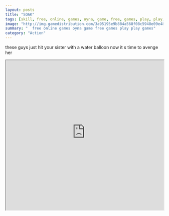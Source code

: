 ```yaml
---
layout: posts
title: "SOAK"
tags: [skill, free, online, games, oyna, game, free, games, play, play, games]
image: "http://img.gamedistribution.com/3a95195e9b884a568f08c5948e09e489.jpg"
summary: "  free online games oyna game free games play play games"
category: "Action"
---
```


these guys just hit your sister with a water balloon now it s time to avenge her

<iframe width="100%" height="480px;" src="http://html5.gamedistribution.com/3a95195e9b884a568f08c5948e09e489/"></iframe>